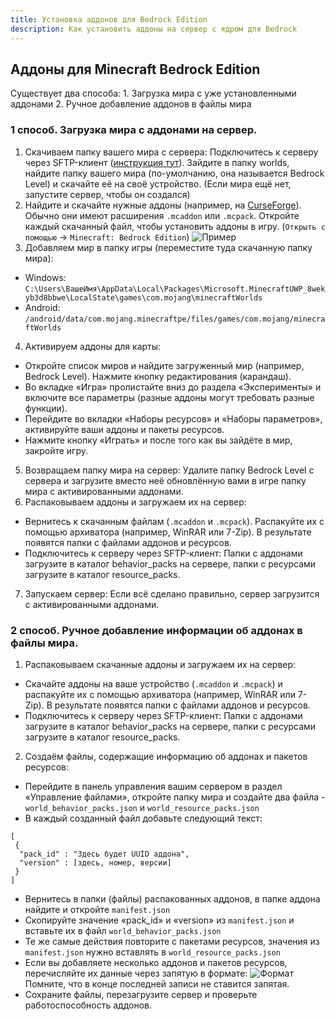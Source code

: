 ```yaml
---
title: Установка аддонов для Bedrock Edition
description: Как установить аддоны на сервер с ядром для Bedrock
---
```


## Аддоны для Minecraft Bedrock Edition

Существует два способа:
	1.	Загрузка мира с уже установленными аддонами
	2.	Ручное добавление аддонов в файлы мира

### 1 способ. Загрузка мира с аддонами на сервер.
1. Скачиваем папку вашего мира с сервера: Подключитесь к серверу через SFTP-клиент ([инструкция тут](/pages/guides/use-sftp.md)). Зайдите в папку worlds, найдите папку вашего мира (по-умолчанию, она называется Bedrock Level) и скачайте её на своё устройство. (Если мира ещё нет, запустите сервер, чтобы он создался)
2. Найдите и скачайте нужные аддоны (например, на [CurseForge](https://curseforge.com/minecraft-bedrock/search?class=addons)). Обычно они имеют расширения `.mcaddon` или `.mcpack`. Откройте каждый скачанный файл, чтобы установить аддоны в игру. (`Открыть с помощью` -> `Minecraft: Bedrock Edition`)
![Пример](/images/)
3. Добавляем мир в папку игры (переместите туда скачанную папку мира):
- Windows: `C:\Users\ВашеИмя\AppData\Local\Packages\Microsoft.MinecraftUWP_8wekyb3d8bbwe\LocalState\games\com.mojang\minecraftWorlds`
- Android: `/android/data/com.mojang.minecraftpe/files/games/com.mojang/minecraftWorlds`
4. Активируем аддоны для карты:
- Откройте список миров и найдите загруженный мир (например, Bedrock Level). Нажмите кнопку редактирования (карандаш).
- Во вкладке «Игра» пролистайте вниз до раздела «Эксперименты» и включите все параметры (разные аддоны могут требовать разные функции).
- Перейдите во вкладки «Наборы ресурсов» и «Наборы параметров», активируйте ваши аддоны и пакеты ресурсов.
- Нажмите кнопку «Играть» и после того как вы зайдёте в мир, закройте игру.
5. Возвращаем папку мира на сервер: Удалите папку Bedrock Level с сервера и загрузите вместо неё обновлённую вами в игре папку мира с активированными аддонами.
6. Распаковываем аддоны и загружаем их на сервер:
- Вернитесь к скачанным файлам (`.mcaddon` и `.mcpack`). Распакуйте их с помощью архиватора (например, WinRAR или 7-Zip). В результате появятся папки с файлами аддонов и ресурсов.
- Подключитесь к серверу через SFTP-клиент: Папки с аддонами загрузите в каталог behavior_packs на сервере, папки с ресурсами загрузите в каталог resource_packs.
7. Запускаем сервер: Если всё сделано правильно, сервер загрузится с активированными аддонами.

### 2 способ. Ручное добавление информации об аддонах в файлы мира.
1. Распаковываем скачанные аддоны и загружаем их на сервер:
- Скачайте аддоны на ваше устройство (`.mcaddon` и `.mcpack`) и распакуйте их с помощью архиватора (например, WinRAR или 7-Zip). В результате появятся папки с файлами аддонов и ресурсов.
- Подключитесь к серверу через SFTP-клиент: Папки с аддонами загрузите в каталог behavior_packs на сервере, папки с ресурсами загрузите в каталог resource_packs.
2. Создаём файлы, содержащие информацию об аддонах и пакетов ресурсов:
- Перейдите в панель управления вашим сервером в раздел «Управление файлами», откройте папку мира и создайте два файла - `world_behavior_packs.json` и `world_resource_packs.json`
- В каждый созданный файл добавьте следующий текст:
```
[
 {
  "pack_id" : "Здесь будет UUID аддона",
  "version" : [здесь, номер, версии]
 }
]
```
- Вернитесь в папки (файлы) распакованных аддонов, в папке аддона найдите и откройте `manifest.json`
- Скопируйте значение «pack_id» и «version» из `manifest.json` и вставьте их в файл `world_behavior_packs.json`
- Те же самые действия повторите с пакетами ресурсов, значения из `manifest.json` нужно вставлять в `world_resource_packs.json`
- Если вы добавляете несколько аддонов и пакетов ресурсов, перечисляйте их данные через запятую в формате:
![Формат](/images/)
Помните, что в конце последней записи не ставится запятая.
- Сохраните файлы, перезагрузите сервер и проверьте работоспособность аддонов.
